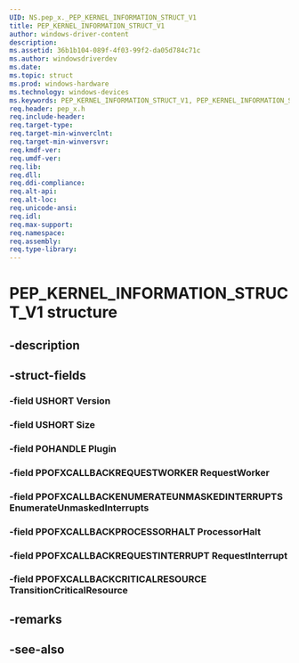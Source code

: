 ```yaml
---
UID: NS.pep_x._PEP_KERNEL_INFORMATION_STRUCT_V1
title: PEP_KERNEL_INFORMATION_STRUCT_V1
author: windows-driver-content
description: 
ms.assetid: 36b1b104-089f-4f03-99f2-da05d784c71c
ms.author: windowsdriverdev
ms.date: 
ms.topic: struct
ms.prod: windows-hardware
ms.technology: windows-devices
ms.keywords: PEP_KERNEL_INFORMATION_STRUCT_V1, PEP_KERNEL_INFORMATION_STRUCT_V1, *PPEP_KERNEL_INFORMATION_STRUCT_V1
req.header: pep_x.h
req.include-header:
req.target-type:
req.target-min-winverclnt:
req.target-min-winversvr:
req.kmdf-ver:
req.umdf-ver:
req.lib:
req.dll:
req.ddi-compliance:
req.alt-api:
req.alt-loc:
req.unicode-ansi:
req.idl:
req.max-support:
req.namespace:
req.assembly:
req.type-library:
---
```


# PEP_KERNEL_INFORMATION_STRUCT_V1 structure

## -description



## -struct-fields

### -field USHORT Version			
 	
### -field USHORT Size			
 	
### -field POHANDLE Plugin			
 	
### -field PPOFXCALLBACKREQUESTWORKER RequestWorker			
 	
### -field PPOFXCALLBACKENUMERATEUNMASKEDINTERRUPTS EnumerateUnmaskedInterrupts			
 	
### -field PPOFXCALLBACKPROCESSORHALT ProcessorHalt			
 	
### -field PPOFXCALLBACKREQUESTINTERRUPT RequestInterrupt			
 	
### -field PPOFXCALLBACKCRITICALRESOURCE TransitionCriticalResource			
 	
## -remarks

## -see-also